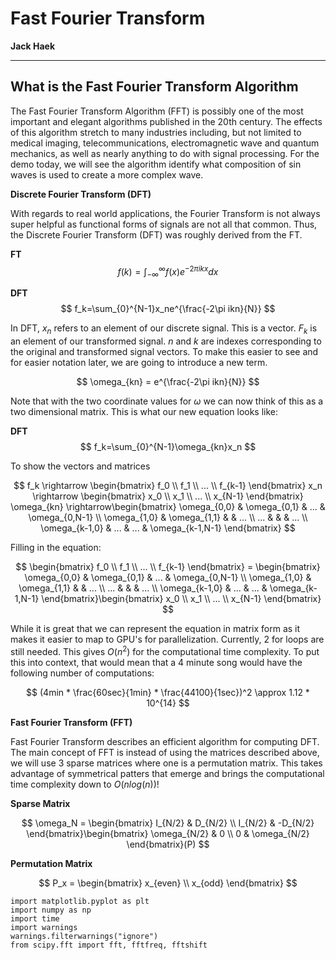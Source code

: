 # Fast Fourier Transform

**Jack Haek**

---

## What is the Fast Fourier Transform Algorithm

The Fast Fourier Transform Algorithm (FFT) is possibly one of the most important and elegant algorithms published in the 20th century. The effects of this algorithm stretch to many industries including, but not limited to medical imaging, telecommunications, electromagnetic wave and quantum mechanics, as well as nearly anything to do with signal processing. For the demo today, we will see the algorithm identify what composition of sin waves is used to create a more complex wave.

**Discrete Fourier Transform (DFT)**

With regards to real world applications, the Fourier Transform is not always super helpful as functional forms of signals are not all that common. Thus, the Discrete Fourier Transform (DFT) was roughly derived from the FT.


**FT**
$$
f(k) = \int_{-\infty}^{\infty}f(x)e^{-2\pi ikx}dx
$$

**DFT**
$$
f_k=\sum_{0}^{N-1}x_ne^{\frac{-2\pi ikn}{N}}
$$

In DFT, $x_n$ refers to an element of our discrete signal. This is a vector. $F_k$ is an element of our transformed signal. $n$ and $k$ are indexes corresponding to the original and transformed signal vectors. To make this easier to see and for easier notation later, we are going to introduce a new term. 

$$
\omega_{kn} = e^{\frac{-2\pi ikn}{N}}
$$

Note that with the two coordinate values for $\omega$ we can now think of this as a two dimensional matrix. This is what our new equation looks like:

**DFT**
$$
f_k=\sum_{0}^{N-1}\omega_{kn}x_n
$$

To show the vectors and matrices

$$
f_k \rightarrow \begin{bmatrix}
f_0
\\
f_1
\\
...
\\ 
f_{k-1}
\end{bmatrix}
x_n \rightarrow \begin{bmatrix}
x_0
\\
x_1
\\
...
\\ 
x_{N-1}
\end{bmatrix}
\omega_{kn} \rightarrow\begin{bmatrix}
\omega_{0,0} & \omega_{0,1} & ... & \omega_{0,N-1} \\ 
\omega_{1,0} & \omega_{1,1} &  & ... \\
... &  &  & ... \\ 
\omega_{k-1,0} & ...  & ... & \omega_{k-1,N-1} 
\end{bmatrix}
$$

Filling in the equation:

$$
\begin{bmatrix}
f_0
\\
f_1
\\
...
\\ 
f_{k-1}
\end{bmatrix} = \begin{bmatrix}
\omega_{0,0} & \omega_{0,1} & ... & \omega_{0,N-1} \\ 
\omega_{1,0} & \omega_{1,1} &  & ... \\
... &  &  & ... \\ 
\omega_{k-1,0} & ...  & ... & \omega_{k-1,N-1} 
\end{bmatrix}\begin{bmatrix}
x_0
\\
x_1
\\
...
\\ 
x_{N-1}
\end{bmatrix}
$$

While it is great that we can represent the equation in matrix form as it makes it easier to map to GPU's for parallelization. Currently, 2 for loops are still needed. This gives $O(n^2)$ for the computational time complexity. To put this into context, that would mean that a 4 minute song would have the following number of computations:

$$
(4min * \frac{60sec}{1min} * \frac{44100}{1sec})^2 \approx 1.12 * 10^{14}
$$

**Fast Fourier Transform (FFT)**

Fast Fourier Transform describes an efficient algorithm for computing DFT. The main concept of FFT is instead of using the matrices described above, we will use 3 sparse matrices where one is a permutation matrix. This takes advantage of symmetrical patters that emerge and brings the computational time complexity down to $O(nlog(n))$!

**Sparse Matrix**

$$
\omega_N = \begin{bmatrix}
I_{N/2} & D_{N/2} \\ 
I_{N/2} & -D_{N/2}
\end{bmatrix}\begin{bmatrix}
\omega_{N/2} & 0 \\ 
0 & \omega_{N/2}
\end{bmatrix}(P)
$$

**Permutation Matrix**

$$
P_x = \begin{bmatrix}
x_{even} \\
x_{odd}
\end{bmatrix}
$$

```
import matplotlib.pyplot as plt
import numpy as np
import time
import warnings
warnings.filterwarnings("ignore")
from scipy.fft import fft, fftfreq, fftshift
```
